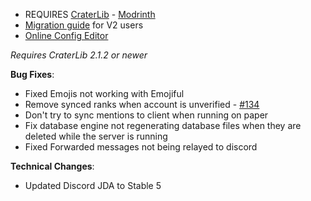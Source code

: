 - REQUIRES [CraterLib](https://www.curseforge.com/minecraft/mc-mods/craterlib) - [Modrinth](https://modrinth.com/mod/craterlib)
- [Migration guide](https://sdlink.fdd-docs.com/migration/) for V2 users
- [Online Config Editor](https://editor.firstdark.dev)

*Requires CraterLib 2.1.2 or newer*

**Bug Fixes**:

- Fixed Emojis not working with Emojiful
- Remove synced ranks when account is unverified - [#134](https://github.com/hypherionmc/sdlink/issues/134)
- Don't try to sync mentions to client when running on paper
- Fix database engine not regenerating database files when they are deleted while the server is running
- Fixed Forwarded messages not being relayed to discord

**Technical Changes**:

- Updated Discord JDA to Stable 5